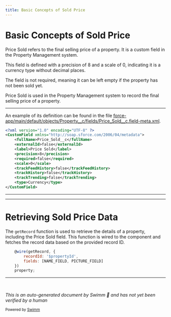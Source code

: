 ```yaml
---
title: Basic Concepts of Sold Price
---
```

# Basic Concepts of Sold Price

Price Sold refers to the final selling price of a property. It is a custom field in the Property Management system.

This field is defined with a precision of 8 and a scale of 0, indicating it is a currency type without decimal places.

The field is not required, meaning it can be left empty if the property has not been sold yet.

Price Sold is used in the Property Management system to record the final selling price of a property.

<SwmSnippet path="/force-app/main/default/objects/Property__c/fields/Price_Sold__c.field-meta.xml" line="1">

---

An example of its definition can be found in the file <SwmPath>[force-app/main/default/objects/Property__c/fields/Price_Sold__c.field-meta.xml](force-app/main/default/objects/Property__c/fields/Price_Sold__c.field-meta.xml)</SwmPath>.

```xml
<?xml version="1.0" encoding="UTF-8" ?>
<CustomField xmlns="http://soap.sforce.com/2006/04/metadata">
    <fullName>Price_Sold__c</fullName>
    <externalId>false</externalId>
    <label>Price Sold</label>
    <precision>8</precision>
    <required>false</required>
    <scale>0</scale>
    <trackFeedHistory>false</trackFeedHistory>
    <trackHistory>false</trackHistory>
    <trackTrending>false</trackTrending>
    <type>Currency</type>
</CustomField>
```

---

</SwmSnippet>

<SwmSnippet path="/force-app/main/default/lwc/propertySummary/propertySummary.js" line="25">

---

# Retrieving Sold Price Data

The <SwmToken path="force-app/main/default/lwc/propertySummary/propertySummary.js" pos="25:4:4" line-data="    @wire(getRecord, {">`getRecord`</SwmToken> function is used to retrieve the details of a property, including the Price Sold field. This function is wired to the component and fetches the record data based on the provided record ID.

```javascript
    @wire(getRecord, {
        recordId: '$propertyId',
        fields: [NAME_FIELD, PICTURE_FIELD]
    })
    property;
```

---

</SwmSnippet>

&nbsp;

*This is an auto-generated document by Swimm 🌊 and has not yet been verified by a human*

<SwmMeta version="3.0.0" repo-id="Z2l0aHViJTNBJTNBZHJlYW1ob3VzZS1sd2MlM0ElM0FTd2ltbS1EZW1v" repo-name="dreamhouse-lwc"><sup>Powered by [Swimm](/)</sup></SwmMeta>
